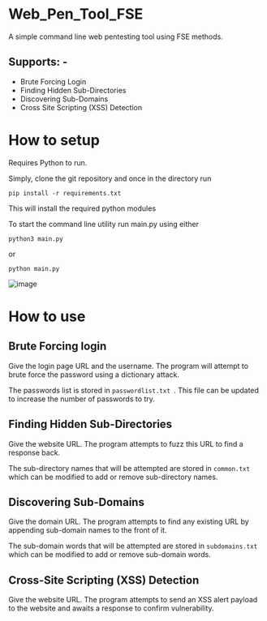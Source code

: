 # Web_Pen_Tool_FSE

A simple command line web pentesting tool using FSE methods.

## Supports: -
* Brute Forcing Login
* Finding Hidden Sub-Directories
* Discovering Sub-Domains
* Cross Site Scripting (XSS) Detection

# How to setup

Requires Python to run. 

Simply, clone the git repository and once in the directory run
```
pip install -r requirements.txt
```
This will install the required python modules

To start the command line utility run main.py using either
```
python3 main.py
```
or
```
python main.py
```

![image](https://github.com/EliteGamerSiddhu/testing/assets/65298483/216ea3ab-3bb8-4c4e-b35b-741c29ed9fe8)

# How to use

## Brute Forcing login
Give the login page URL and the username. The program will attempt to brute force the password using a dictionary attack.

The passwords list is stored in ```passwordlist.txt ```. This file can be updated to increase the number of passwords to try.

## Finding Hidden Sub-Directories
Give the website URL. The program attempts to fuzz this URL to find a response back.

The sub-directory names that will be attempted are stored in ```common.txt``` which can be modified to add or remove sub-directory names.

## Discovering Sub-Domains
Give the domain URL. The program attempts to find any existing URL by appending sub-domain names to the front of it.

The sub-domain words that will be attempted are stored in ```subdomains.txt``` which can be modified to add or remove sub-domain words.

## Cross-Site Scripting (XSS) Detection
Give the website URL. The program attempts to send an XSS alert payload to the website and awaits a response to confirm vulnerability.
